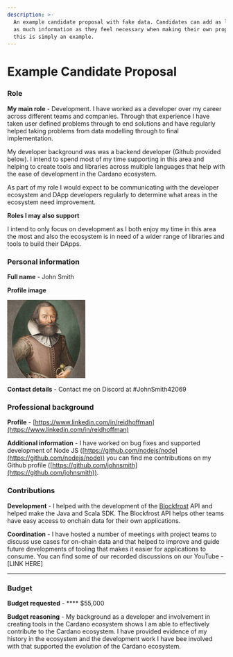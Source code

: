 ```yaml
---
description: >-
  An example candidate proposal with fake data. Candidates can add as little or
  as much information as they feel necessary when making their own proposals,
  this is simply an example.
---
```


# Example Candidate Proposal

### Role

**My main role** - Development. I have worked as a developer over my career across different teams and companies. Through that experience I have taken user defined problems through to end solutions and have regularly helped taking problems from data modelling through to final implementation.&#x20;

My developer background was was a backend developer (Github provided below). I intend to spend most of my time supporting in this area and helping to create tools and libraries across multiple languages that help with the ease of development in the Cardano ecosystem.

As part of my role I would expect to be communicating with the developer ecosystem and DApp developers regularly to determine what areas in the ecosystem need improvement.

**Roles I may also support**

I intend to only focus on development as I both enjoy my time in this area the most and also the ecosystem is in need of a wider range of libraries and tools to build their DApps.



### Personal information

**Full name** - John Smith

**Profile image**

![](<../../.gitbook/assets/johnsmith (1).png>)

**Contact details** - Contact me on Discord at #JohnSmith42069



### **Professional background**

**Profile** - [https://www.linkedin.com/in/reidhoffman](https://www.linkedin.com/in/reidhoffman)

**Additional information** - I have worked on bug fixes and supported development of Node JS ([https://github.com/nodejs/node](https://github.com/nodejs/node)) you can find me contributions on my Github profile ([https://github.com/johnsmith](https://github.com/johnsmith)).



### **Contributions**

**Development** - I helped with the development of the [Blockfrost](https://blockfrost.io/) API and helped make the Java and Scala SDK. The Blockfrost API helps other teams have easy access to onchain data for their own applications.

**Coordination** - I have hosted a number of meetings with project teams to discuss use cases for on-chain data and that helped to improve and guide future developments of tooling that makes it easier for applications to consume. You can find some of our recorded discussions on our YouTube - \[LINK HERE]

****

### **Budget**

**Budget requested** - **** $55,000

**Budget reasoning** - My background as a developer and involvement in creating tools in the Cardano ecosystem shows I am able to effectively contribute to the Cardano ecosystem. I have provided evidence of my history in the ecosystem and the development work I have bee involved with that supported the evolution of the Cardano ecosystem.
